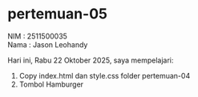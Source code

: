 # pertemuan-05

NIM : 2511500035<br>
Nama : Jason Leohandy<br>

Hari ini, Rabu 22 Oktober 2025, saya mempelajari: 
<ol>
<li>Copy index.html dan style.css folder pertemuan-04</li>
<li>Tombol Hamburger</li>
</lo>
